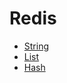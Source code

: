 # Redis

+ [String](https://github.com/XiaoxiaoxiaoCoder/Note/blob/master/Redis/redis-string.md)
+ [List](https://github.com/XiaoxiaoxiaoCoder/Note/blob/master/Redis/redis-list.md)
+ [Hash](https://github.com/XiaoxiaoxiaoCoder/Note/blob/master/Redis/redis-hash.md)